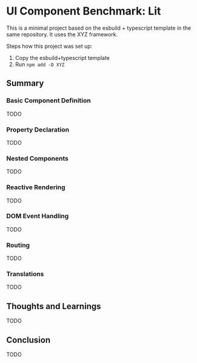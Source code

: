 UI Component Benchmark: Lit
===========================

This is a minimal project based on the esbuild + typescript template in
the same repository. It uses the XYZ framework.

Steps how this project was set up:

1. Copy the esbuild+typescript template
2. Run `npm add -D XYZ`

Summary
-------

### Basic Component Definition

TODO

### Property Declaration

TODO

### Nested Components

TODO

### Reactive Rendering

TODO

### DOM Event Handling

TODO

### Routing

TODO

### Translations

TODO

Thoughts and Learnings
----------------------

TODO

Conclusion
----------

TODO